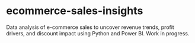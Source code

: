 # ecommerce-sales-insights
Data analysis of e-commerce sales to uncover revenue trends, profit drivers, and discount impact using Python and Power BI. Work in progress.
